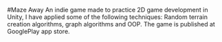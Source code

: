 #Maze Away
An indie game made to practice 2D game development in Unity,
I have applied some of the following techniques: Random terrain creation algorithms,
graph algorithms and OOP.
The game is published at GooglePlay app store.